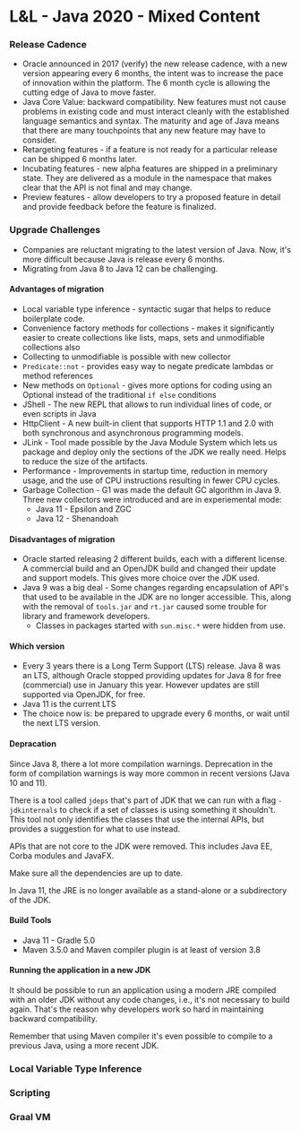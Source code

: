 # L&L - Java 2020 - Mixed Content

### Release Cadence

* Oracle announced in 2017 \(verify\) the new release cadence, with a new version appearing every 6 months, the intent was to increase the pace of innovation within the platform. The 6 month cycle is allowing the cutting edge of Java to move faster.
* Java Core Value: backward compatibility. New features must not cause problems in existing code and must interact cleanly with the established language semantics and syntax. The maturity and age of Java means that there are many touchpoints that any new feature may have to consider.
* Retargeting features - if a feature is not ready for a particular release can be shipped 6 months later.
* Incubating features - new alpha features are shipped in a preliminary state. They are delivered as a module in the namespace that makes clear that the API is not final and may change.
* Preview features - allow developers to try a proposed feature in detail and provide feedback before the feature is finalized.

### Upgrade Challenges

* Companies are reluctant migrating to the latest version of Java. Now, it's more difficult because Java is release every 6 months.
* Migrating from Java 8 to Java 12 can be challenging. 

#### Advantages of migration

* Local variable type inference - syntactic sugar that helps to reduce boilerplate code.
* Convenience factory methods for collections - makes it significantly easier to create collections like lists, maps, sets and unmodifiable collections also
* Collecting to unmodifiable is possible with new collector
* `Predicate::not` - provides easy way to negate predicate lambdas or method references
* New methods on `Optional` - gives more options for coding using an Optional instead of the traditional `if else` conditions
* JShell - The new REPL that allows to run individual lines of code, or even scripts in Java
* HttpClient - A new built-in client that supports HTTP 1.1 and 2.0 with both synchronous and asynchronous programming models.
* JLink - Tool made possible by the Java Module System which lets us package and deploy only the sections of the JDK we really need. Helps to reduce the size of the artifacts.
* Performance - Improvements in startup time, reduction in memory usage, and the use of CPU instructions resulting in fewer CPU cycles.
* Garbage Collection - G1 was made the default GC algorithm in Java 9. Three new collectors were introduced and are in experiemental mode:
  * Java 11 - Epsilon and ZGC
  * Java 12 - Shenandoah

#### Disadvantages of migration

* Oracle started releasing 2 different builds, each with a different license. A commercial build and an OpenJDK build and changed their update and support models. This gives more choice over the JDK used.
* Java 9 was a big deal - Some changes regarding encapsulation of API's that used to be available in the JDK are no longer accessible. This, along with the removal of `tools.jar` and `rt.jar` caused some trouble for library and framework developers.
  * Classes in packages started with `sun.misc.*` were hidden from use.

#### Which version

* Every 3 years there is a Long Term Support \(LTS\) release. Java 8 was an LTS, although Oracle stopped providing updates for Java 8 for free \(commercial\) use in January this year. However updates are still supported via OpenJDK, for free.
* Java 11 is the current LTS
* The choice now is: be prepared to upgrade every 6 months, or wait until the next LTS version.

#### Depracation

Since Java 8, there a lot more compilation warnings. Deprecation in the form of compilation warnings is way more common in recent versions \(Java 10 and 11\).

There is a tool called `jdeps`  that's part of JDK that we can run with a flag `-jdkinternals` to check if a set of classes is using something it shouldn't. This tool not only identifies the classes that use the internal APIs, but provides a suggestion for what to use instead.

APIs that are not core to the JDK were removed. This includes Java EE, Corba modules and JavaFX.

Make sure all the dependencies are up to date.

In Java 11, the JRE is no longer available as a stand-alone or a subdirectory of the JDK.

#### Build Tools

* Java 11 - Gradle 5.0
* Maven 3.5.0 and Maven compiler plugin is at least of version 3.8

#### Running the application in a new JDK

It should be possible to run an application using a modern JRE compiled with an older JDK without any code changes, i.e., it's not necessary to build again. That's the reason why developers work so hard in maintaining backward compatibility. 

Remember that using Maven compiler it's even possible to compile to a previous Java, using a more recent JDK.

### Local Variable Type Inference

### Scripting

### Graal VM

